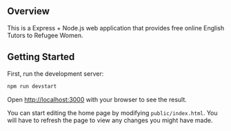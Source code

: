## Overview

This is a Express + Node.js web application that provides free online English Tutors to Refugee Women.


## Getting Started

First, run the development server:

```bash
npm run devstart
```

Open [http://localhost:3000](http://localhost:3000) with your browser to see the result.

You can start editing the home page by modifying `public/index.html`. You will have to refresh the page to view any changes you might have made.

